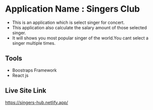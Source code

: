 # Application Name : Singers Club

- This is an application which is select singer for concert.
- This application also calculate the salary amount of those selected singer.
- It will shows you most popular singer of the world.You cant select a singer multiple times.

## Tools

- Boostraps Framework
- React js

## Live Site Link

https://singers-hub.netlify.app/
